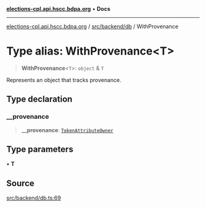 [**elections-cpl.api.hscc.bdpa.org**](../../../../README.md) • **Docs**

***

[elections-cpl.api.hscc.bdpa.org](../../../../README.md) / [src/backend/db](../README.md) / WithProvenance

# Type alias: WithProvenance\<T\>

> **WithProvenance**\<`T`\>: `object` & `T`

Represents an object that tracks provenance.

## Type declaration

### \_\_provenance

> **\_\_provenance**: [`TokenAttributeOwner`](TokenAttributeOwner.md)

## Type parameters

• **T**

## Source

[src/backend/db.ts:69](https://github.com/nhscc/elections_cpl.api.hscc.bdpa.org/blob/46ed5b306a3fd199be2bd28706c3da03542c6da3/src/backend/db.ts#L69)
